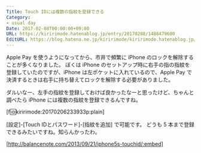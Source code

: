 ```yaml
---
Title: Touch IDには複数の指紋を登録できる
Category:
- usual day
Date: 2017-02-08T00:00:00+09:00
URL: https://kiririmode.hatenablog.jp/entry/20170208/1486479600
EditURL: https://blog.hatena.ne.jp/kiririmode/kiririmode.hatenablog.jp/atom/entry/10328749687214199498
---
```


Apple Pay を使うようになってから、市井で頻繁に iPhone のロックを解除することが多くなりました。
ぼくは iPhone のセットアップ時に右手の指の指紋を登録していたのですが、iPhone は左ポケットに入れているので、Apple Pay で決済するときは右手に持ち替えてロックを解除する必要がありました。

ダルいなー、左手の指紋を登録しておけば良かったなーと思ったけど、ちゃんと調べたら iPhone には複数の指紋を登録できるんですね。

[f:id:kiririmode:20170206233933p:plain]

[設定]-[Touch IDとパスワード]-[指紋を追加] で可能です。
どうも 5 本まで登録できるみたいですね。知らんかったわ。

[http://balancenote.com/2013/09/21/iphone5s-touchid/:embed]
